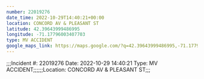```yaml
---
number: 22019276
date_time: 2022-10-29T14:40:21+00:00
location: CONCORD AV & PLEASANT ST
latitude: 42.39643999486995
longitude: -71.17796003407703
type: MV ACCIDENT
google_maps_link: https://maps.google.com/?q=42.39643999486995,-71.17796003407703
---
```


;;;Incident #: 22019276  Date: 2022-10-29 14:40:21   Type: MV ACCIDENT;;;;;;Location: CONCORD AV & PLEASANT ST;;;
